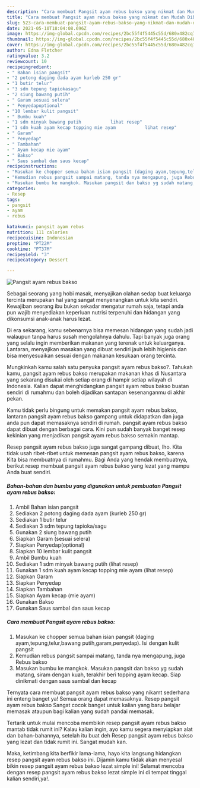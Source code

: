 ```yaml
---
description: "Cara membuat Pangsit ayam rebus bakso yang nikmat dan Mudah Dibuat"
title: "Cara membuat Pangsit ayam rebus bakso yang nikmat dan Mudah Dibuat"
slug: 523-cara-membuat-pangsit-ayam-rebus-bakso-yang-nikmat-dan-mudah-dibuat
date: 2021-05-10T18:04:08.696Z
image: https://img-global.cpcdn.com/recipes/2bc55f4f5445c55d/680x482cq70/pangsit-ayam-rebus-bakso-foto-resep-utama.jpg
thumbnail: https://img-global.cpcdn.com/recipes/2bc55f4f5445c55d/680x482cq70/pangsit-ayam-rebus-bakso-foto-resep-utama.jpg
cover: https://img-global.cpcdn.com/recipes/2bc55f4f5445c55d/680x482cq70/pangsit-ayam-rebus-bakso-foto-resep-utama.jpg
author: Edna Fletcher
ratingvalue: 3.2
reviewcount: 10
recipeingredient:
- " Bahan isian pangsit"
- "2 potong daging dada ayam kurleb 250 gr"
- "1 butir telur"
- "3 sdm tepung tapiokasagu"
- "2 siung bawang putih"
- " Garam sesuai selera"
- " Penyedapoptional"
- "10 lembar kulit pangsit"
- " Bumbu kuah"
- "1 sdm minyak bawang putih           lihat resep"
- "1 sdm kuah ayam kecap topping mie ayam           lihat resep"
- " Garam"
- " Penyedap"
- " Tambahan"
- " Ayam kecap mie ayam"
- " Bakso"
- " Saus sambal dan saus kecap"
recipeinstructions:
- "Masukan ke chopper semua bahan isian pangsit (daging ayam,tepung,telur,bawang putih,garam,penyedap). Isi dengan kulit pangsit"
- "Kemudian rebus pangsit sampai matang, tanda nya mengapung, juga Rebus bakso"
- "Masukan bumbu ke mangkok. Masukan pangsit dan bakso yg sudah matang, siram dengan kuah, terakhir beri topping ayam kecap. Siap dinikmati dengan saus sambal dan kecap"
categories:
- Resep
tags:
- pangsit
- ayam
- rebus

katakunci: pangsit ayam rebus 
nutrition: 111 calories
recipecuisine: Indonesian
preptime: "PT22M"
cooktime: "PT37M"
recipeyield: "3"
recipecategory: Dessert

---
```



![Pangsit ayam rebus bakso](https://img-global.cpcdn.com/recipes/2bc55f4f5445c55d/680x482cq70/pangsit-ayam-rebus-bakso-foto-resep-utama.jpg)

Sebagai seorang yang hobi masak, menyajikan olahan sedap buat keluarga tercinta merupakan hal yang sangat menyenangkan untuk kita sendiri. Kewajiban seorang ibu bukan sekadar mengatur rumah saja, tetapi anda pun wajib menyediakan keperluan nutrisi terpenuhi dan hidangan yang dikonsumsi anak-anak harus lezat.

Di era  sekarang, kamu sebenarnya bisa memesan hidangan yang sudah jadi walaupun tanpa harus susah mengolahnya dahulu. Tapi banyak juga orang yang selalu ingin memberikan makanan yang terenak untuk keluarganya. Lantaran, menyajikan masakan yang dibuat sendiri jauh lebih higienis dan bisa menyesuaikan sesuai dengan makanan kesukaan orang tercinta. 



Mungkinkah kamu salah satu penyuka pangsit ayam rebus bakso?. Tahukah kamu, pangsit ayam rebus bakso merupakan makanan khas di Nusantara yang sekarang disukai oleh setiap orang di hampir setiap wilayah di Indonesia. Kalian dapat menghidangkan pangsit ayam rebus bakso buatan sendiri di rumahmu dan boleh dijadikan santapan kesenanganmu di akhir pekan.

Kamu tidak perlu bingung untuk memakan pangsit ayam rebus bakso, lantaran pangsit ayam rebus bakso gampang untuk didapatkan dan juga anda pun dapat memasaknya sendiri di rumah. pangsit ayam rebus bakso dapat dibuat dengan berbagai cara. Kini pun sudah banyak banget resep kekinian yang menjadikan pangsit ayam rebus bakso semakin mantap.

Resep pangsit ayam rebus bakso juga sangat gampang dibuat, lho. Kita tidak usah ribet-ribet untuk memesan pangsit ayam rebus bakso, karena Kita bisa membuatnya di rumahmu. Bagi Anda yang hendak membuatnya, berikut resep membuat pangsit ayam rebus bakso yang lezat yang mampu Anda buat sendiri.

<!--inarticleads1-->

##### Bahan-bahan dan bumbu yang digunakan untuk pembuatan Pangsit ayam rebus bakso:

1. Ambil  Bahan isian pangsit
1. Sediakan 2 potong daging dada ayam (kurleb 250 gr)
1. Sediakan 1 butir telur
1. Sediakan 3 sdm tepung tapioka/sagu
1. Gunakan 2 siung bawang putih
1. Siapkan  Garam (sesuai selera)
1. Siapkan  Penyedap(optional)
1. Siapkan 10 lembar kulit pangsit
1. Ambil  Bumbu kuah
1. Sediakan 1 sdm minyak bawang putih           (lihat resep)
1. Gunakan 1 sdm kuah ayam kecap topping mie ayam           (lihat resep)
1. Siapkan  Garam
1. Siapkan  Penyedap
1. Siapkan  Tambahan
1. Siapkan  Ayam kecap (mie ayam)
1. Gunakan  Bakso
1. Gunakan  Saus sambal dan saus kecap




<!--inarticleads2-->

##### Cara membuat Pangsit ayam rebus bakso:

1. Masukan ke chopper semua bahan isian pangsit (daging ayam,tepung,telur,bawang putih,garam,penyedap). Isi dengan kulit pangsit
1. Kemudian rebus pangsit sampai matang, tanda nya mengapung, juga Rebus bakso
1. Masukan bumbu ke mangkok. Masukan pangsit dan bakso yg sudah matang, siram dengan kuah, terakhir beri topping ayam kecap. Siap dinikmati dengan saus sambal dan kecap




Ternyata cara membuat pangsit ayam rebus bakso yang nikamt sederhana ini enteng banget ya! Semua orang dapat memasaknya. Resep pangsit ayam rebus bakso Sangat cocok banget untuk kalian yang baru belajar memasak ataupun bagi kalian yang sudah pandai memasak.

Tertarik untuk mulai mencoba membikin resep pangsit ayam rebus bakso mantab tidak rumit ini? Kalau kalian ingin, ayo kamu segera menyiapkan alat dan bahan-bahannya, setelah itu buat deh Resep pangsit ayam rebus bakso yang lezat dan tidak rumit ini. Sangat mudah kan. 

Maka, ketimbang kita berfikir lama-lama, hayo kita langsung hidangkan resep pangsit ayam rebus bakso ini. Dijamin kamu tiidak akan menyesal bikin resep pangsit ayam rebus bakso lezat simple ini! Selamat mencoba dengan resep pangsit ayam rebus bakso lezat simple ini di tempat tinggal kalian sendiri,ya!.

